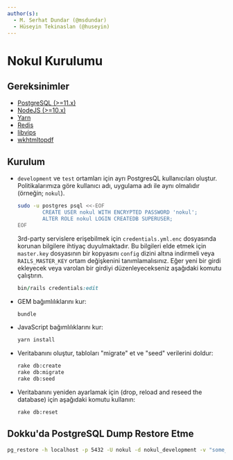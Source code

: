```yaml
---
author(s):
  - M. Serhat Dundar (@msdundar)
  - Hüseyin Tekinaslan (@huseyin)
---
```


Nokul Kurulumu
==============

Gereksinimler
-------------

- [PostgreSQL (>=11.x)](https://www.postgresql.org/download/)
- [NodeJS (>=10.x)](https://nodejs.org/en/download/package-manager/#debian-and-ubuntu-based-linux-distributions)
- [Yarn](https://yarnpkg.com/lang/en/docs/install/#debian-stable)
- [Redis](https://packages.debian.org/search?keywords=redis)
- [libvips](https://github.com/jcupitt/libvips/wiki/Build-for-Ubuntu)
- [wkhtmltopdf](https://github.com/mileszs/wicked_pdf#installation)

Kurulum
-------

- `development` ve `test` ortamları için ayrı PostgresQL kullanıcıları oluştur. Politikalarımıza göre kullanıcı adı,
  uygulama adı ile aynı olmalıdır (örneğin; `nokul`).

  ```bash
  sudo -u postgres psql <<-EOF
          CREATE USER nokul WITH ENCRYPTED PASSWORD 'nokul';
          ALTER ROLE nokul LOGIN CREATEDB SUPERUSER;
  EOF
  ```

  3rd-party servislere erişebilmek için `credentials.yml.enc` dosyasında korunan bilgilere ihtiyaç duyulmaktadır. Bu
  bilgileri elde etmek için `master.key` dosyasının bir kopyasını `config` dizini altına indirmeli veya
  `RAILS_MASTER_KEY` ortam değişkenini tanımlamalısınız. Eğer yeni bir girdi ekleyecek veya varolan bir girdiyi
  düzenleyecekseniz aşağıdaki komutu çalıştırın.

  ```ruby
  bin/rails credentials:edit
  ```

- GEM bağımlılıklarını kur:

  ```bash
  bundle
  ```

- JavaScript bağımlılıklarını kur:

  ```bash
  yarn install
  ```

- Veritabanını oluştur, tabloları "migrate" et ve "seed" verilerini doldur:

  ```bash
  rake db:create
  rake db:migrate
  rake db:seed
  ```

- Veritabanını yeniden ayarlamak için (drop, reload and reseed the database) için aşağıdaki komutu kullanın:

  ```bash
  rake db:reset
  ```

Dokku'da PostgreSQL Dump Restore Etme
-------------------------------------

```bash
pg_restore -h localhost -p 5432 -U nokul -d nokul_development -v "some_dump.backup"
```
